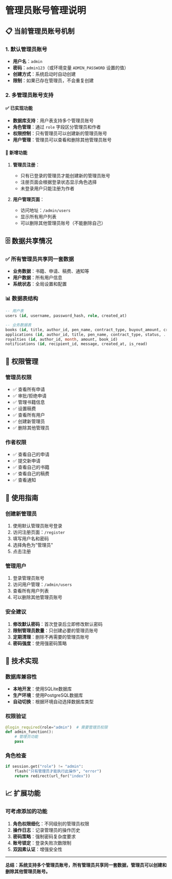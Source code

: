 # 管理员账号管理说明

## 📋 当前管理员账号机制

### 1. **默认管理员账号**
- **用户名**：`admin`
- **密码**：`admin123`（或环境变量 `ADMIN_PASSWORD` 设置的值）
- **创建方式**：系统启动时自动创建
- **限制**：如果已存在管理员，不会重复创建

### 2. **多管理员账号支持**

#### ✅ 已实现功能
- **数据库支持**：用户表支持多个管理员账号
- **角色管理**：通过 `role` 字段区分管理员和作者
- **权限控制**：只有管理员可以创建新的管理员账号
- **用户管理**：管理员可以查看和删除其他管理员账号

#### 🔧 新增功能
1. **管理员注册**：
   - 只有已登录的管理员才能创建新的管理员账号
   - 注册页面会根据登录状态显示角色选择
   - 未登录用户只能注册为作者

2. **用户管理页面**：
   - 访问地址：`/admin/users`
   - 显示所有用户列表
   - 可以删除其他管理员账号（不能删除自己）

## 🗄️ 数据共享情况

### ✅ 所有管理员共享同一套数据
- **业务数据**：书籍、申请、稿费、通知等
- **用户数据**：所有用户信息
- **系统状态**：全局设置和配置

### 📊 数据表结构
```sql
-- 用户表
users (id, username, password_hash, role, created_at)

-- 业务数据表
books (id, title, author_id, pen_name, contract_type, buyout_amount, created_at)
applications (id, author_id, title, pen_name, contract_type, status, ...)
royalties (id, author_id, month, amount, book_id)
notifications (id, recipient_id, message, created_at, is_read)
```

## 🔐 权限管理

### 管理员权限
- ✅ 查看所有申请
- ✅ 审批/拒绝申请
- ✅ 管理书籍信息
- ✅ 设置稿费
- ✅ 查看所有用户
- ✅ 创建新管理员
- ✅ 删除其他管理员

### 作者权限
- ✅ 查看自己的申请
- ✅ 提交新申请
- ✅ 查看自己的书籍
- ✅ 查看自己的稿费
- ✅ 查看通知

## 🚀 使用指南

### 创建新管理员
1. 使用默认管理员账号登录
2. 访问注册页面：`/register`
3. 填写用户名和密码
4. 选择角色为"管理员"
5. 点击注册

### 管理用户
1. 登录管理员账号
2. 访问用户管理：`/admin/users`
3. 查看所有用户列表
4. 可以删除其他管理员账号

### 安全建议
1. **修改默认密码**：首次登录后立即修改默认密码
2. **限制管理员数量**：只创建必要的管理员账号
3. **定期清理**：删除不再需要的管理员账号
4. **密码强度**：使用强密码策略

## 🔧 技术实现

### 数据库兼容性
- **本地开发**：使用SQLite数据库
- **生产环境**：使用PostgreSQL数据库
- **自动切换**：根据环境自动选择数据库类型

### 权限验证
```python
@login_required(role="admin")  # 需要管理员权限
def admin_function():
    # 管理员功能
    pass
```

### 角色检查
```python
if session.get("role") != "admin":
    flash("只有管理员才能执行此操作", "error")
    return redirect(url_for("index"))
```

## 📈 扩展功能

### 可考虑添加的功能
1. **角色权限细化**：不同级别的管理员权限
2. **操作日志**：记录管理员的操作历史
3. **密码策略**：强制密码复杂度要求
4. **账号锁定**：登录失败次数限制
5. **双因素认证**：增强安全性

---

**总结：系统支持多个管理员账号，所有管理员共享同一套数据，管理员可以创建和删除其他管理员账号。**
